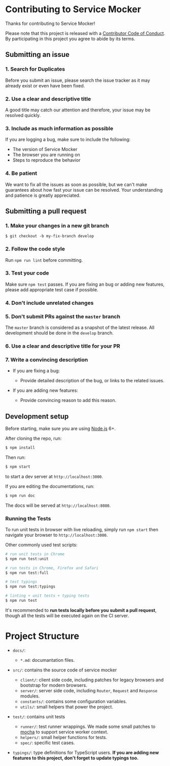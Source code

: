 # Contributing to Service Mocker

Thanks for contributing to Service Mocker!

Please note that this project is released with a [Contributor Code of Conduct](CODE_OF_CONDUCT.md). By participating in this project you agree to abide by its terms.

## Submitting an issue

### 1. Search for Duplicates

Before you submit an issue, please search the issue tracker as it may already exist or even have been fixed.

### 2. Use a clear and descriptive title

A good title may catch our attention and therefore, your issue may be resolved quickly.

### 3. Include as much information as possible

If you are logging a bug, make sure to include the following:

- The version of Service Mocker
- The browser you are running on
- Steps to reproduce the behavior

### 4. Be patient

We want to fix all the issues as soon as possible, but we can't make guarantees about how fast your issue can be resolved. Your understanding and patience is greatly appreciated.

## Submitting a pull request

### 1. Make your changes in a new git branch

```
$ git checkout -b my-fix-branch develop
```

### 2. Follow the code style

Run `npm run lint` before committing.

### 3. Test your code

Make sure `npm test` passes. If you are fixing an bug or adding new features, please add appropriate test case if possible.

### 4. Don't include unrelated changes

### 5. Don't submit PRs against the `master` branch

The `master` branch is considered as a snapshot of the latest release. All development should be done in the `develop` branch.

### 6. Use a clear and descriptive title for your PR

### 7. Write a convincing description

- If you are fixing a bug:

    - Provide detailed description of the bug, or links to the related issues.

- If you are adding new features:

    - Provide convincing reason to add this reason.


## Development setup

Before starting, make sure you are using [Node.js](http://nodejs.org/) 6+.

After cloning the repo, run:

```bash
$ npm install
```

Then run:

```bash
$ npm start
```

to start a dev server at `http://localhost:3000`.

If you are editing the documentations, run:

```bash
$ npm run doc
```

The docs will be served at `http://localhost:8080`.

### Running the Tests

To run unit tests in browser with live reloading, simply run `npm start` then navigate your browser to `http://localhost:3000`.

Other commonly used test scripts:

```bash
# run unit tests in Chrome
$ npm run test:unit

# run tests in Chrome, Firefox and Safari
$ npm run test:full

# test typings
$ npm run test:typings

# linting + unit tests + typing tests
$ npm run test
```

It's recommended to **run tests locally before you submit a pull request**, though all the tests will be executed again on the CI server.

# Project Structure

- `docs/`:
    - `*.md`: documantation files.

- `src/`: contains the source code of service mocker
    - `client/`: client side code, including patches for legacy browsers and bootstrap for modern browsers.
    - `server/`: server side code, including `Router`, `Request` and `Response` modules.
    - `constants/`: contains some configuration variables.
    - `utils/`: small helpers that power the project.

- `test/`: contains unit tests
    - `runner/`: test runner wrappings. We made some small patches to [mocha](https://github.com/mochajs/mocha) to support service worker context.
    - `helpers/`: small helper functions for tests.
    - `spec/`: specific test cases.

- `typings/`: type definitions for TypeScript users. **If you are adding new features to this project, don't forget to update typings too.**


